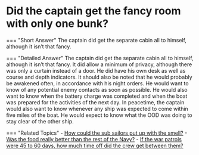 # Did the captain get the fancy room with only one bunk?


=== "Short Answer"
    The captain did get the separate cabin all to himself, although it isn’t that fancy.

=== "Detailed Answer"
    The captain did get the separate cabin all to himself, although it isn’t that fancy.  It did allow a minimum of privacy, although there was only a curtain instead of a door.  He did have his own desk as well as course and depth indicators.  It should also be noted that he would probably be awakened often, in accordance with his night orders.  He would want to know of any potential enemy contacts as soon as possible.  He would also want to know when the battery charge was completed and when the boat was prepared for the activities of the next day.  In peacetime, the captain would also want to know whenever any ship was expected to come within five miles of the boat.  He would expect to know what the OOD was doing to stay clear of the other ship.

=== "Related Topics"
    - [How could the sub sailors put up with the smell?](./how-could-the-sub-sailors-put-up-with-the-smell.md)
    - [Was the food really better than the rest of the Navy?](./was-the-food-really-better-than-the-rest-of-the-navy.md)
    - [If the war patrols were 45 to 60 days, how much time off did the crew get between them?](./if-the-war-patrols-were-45-to-60-days-how-much-time-off-did-the-crew-get-between-them.md)
